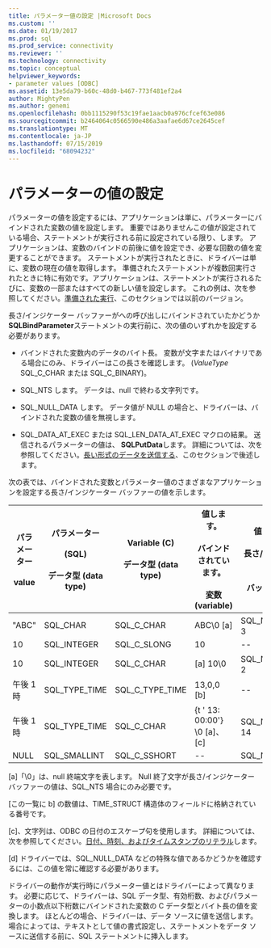 ```yaml
---
title: パラメーター値の設定 |Microsoft Docs
ms.custom: ''
ms.date: 01/19/2017
ms.prod: sql
ms.prod_service: connectivity
ms.reviewer: ''
ms.technology: connectivity
ms.topic: conceptual
helpviewer_keywords:
- parameter values [ODBC]
ms.assetid: 13e5da79-b60c-48d0-b467-773f481ef2a4
author: MightyPen
ms.author: genemi
ms.openlocfilehash: 0bb1115290f53c19fae1aacb0a976cfcef63e086
ms.sourcegitcommit: b2464064c0566590e486a3aafae6d67ce2645cef
ms.translationtype: MT
ms.contentlocale: ja-JP
ms.lasthandoff: 07/15/2019
ms.locfileid: "68094232"
---
```

# <a name="setting-parameter-values"></a>パラメーターの値の設定
パラメーターの値を設定するには、アプリケーションは単に、パラメーターにバインドされた変数の値を設定します。 重要ではありませんこの値が設定されている場合、ステートメントが実行される前に設定されている限り、します。 アプリケーションは、変数のバインドの前後に値を設定でき、必要な回数の値を変更することができます。 ステートメントが実行されたときに、ドライバーは単に、変数の現在の値を取得します。 準備されたステートメントが複数回実行されたときに特に有効です。アプリケーションは、ステートメントが実行されるたびに、変数の一部またはすべての新しい値を設定します。 これの例は、次を参照してください。[準備された実行](../../../odbc/reference/develop-app/prepared-execution-odbc.md)、このセクションでは以前のバージョン。  
  
 長さ/インジケーター バッファーがへの呼び出しにバインドされていたかどうか**SQLBindParameter**ステートメントの実行前に、次の値のいずれかを設定する必要があります。  
  
-   バインドされた変数内のデータのバイト長。 変数が文字またはバイナリである場合にのみ、ドライバーはこの長さを確認します。 (*ValueType* SQL_C_CHAR または SQL_C_BINARY)。  
  
-   SQL_NTS します。 データは、null で終わる文字列です。  
  
-   SQL_NULL_DATA します。 データ値が NULL の場合と、ドライバーは、バインドされた変数の値を無視します。  
  
-   SQL_DATA_AT_EXEC または SQL_LEN_DATA_AT_EXEC マクロの結果。 送信されるパラメーターの値は、 **SQLPutData**します。 詳細については、次を参照してください。[長い形式のデータを送信する](../../../odbc/reference/develop-app/sending-long-data.md)、このセクションで後述します。  
  
 次の表では、バインドされた変数とパラメーター値のさまざまなアプリケーションを設定する長さ/インジケーター バッファーの値を示します。  
  
|パラメーター<br /><br /> value|パラメーター<br /><br /> (SQL)<br /><br /> データ型 (data type)|Variable (C)<br /><br /> データ型 (data type)|値します。<br /><br /> バインドされています。<br /><br /> 変数 (variable)|値します。<br /><br /> 長さ/インジケーター<br /><br /> バッファー [d]|  
|-------------------------|-----------------------------------------|----------------------------------|-------------------------------------|----------------------------------------------------|  
|"ABC"|SQL_CHAR|SQL_C_CHAR|ABC\0 [a]|SQL_NTS または 3|  
|10|SQL_INTEGER|SQL_C_SLONG|10|--|  
|10|SQL_INTEGER|SQL_C_CHAR|[a] 10\0|SQL_NTS または 2|  
|午後 1 時|SQL_TYPE_TIME|SQL_C_TYPE_TIME|13,0,0 [b]|--|  
|午後 1 時|SQL_TYPE_TIME|SQL_C_CHAR|{t ' 13: 00:00'} \0 [a]、[c]|SQL_NTS または 14|  
|NULL|SQL_SMALLINT|SQL_C_SSHORT|--|SQL_NULL_DATA|  
  
 [a]「\0」は、null 終端文字を表します。 Null 終了文字が長さ/インジケーター バッファーの値は、SQL_NTS 場合にのみ必要です。  
  
 [この一覧に b] の数値は、TIME_STRUCT 構造体のフィールドに格納されている番号です。  
  
 [c]、文字列は、ODBC の日付のエスケープ句を使用します。 詳細については、次を参照してください。[日付、時刻、およびタイムスタンプのリテラル](../../../odbc/reference/develop-app/date-time-and-timestamp-literals.md)します。  
  
 [d] ドライバーでは、SQL_NULL_DATA などの特殊な値であるかどうかを確認するには、この値を常に確認する必要があります。  
  
 ドライバーの動作が実行時にパラメーター値とはドライバーによって異なります。 必要に応じて、ドライバーは、SQL データ型、有効桁数、およびパラメーターの小数点以下桁数にバインドされた変数の C データ型とバイト長の値を変換します。 ほとんどの場合、ドライバーは、データ ソースに値を送信します。 場合によっては、テキストとして値の書式設定し、ステートメントをデータ ソースに送信する前に、SQL ステートメントに挿入します。
